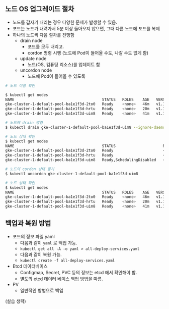 ## 노드 OS 업그레이드 절차

- 노드를 갑자기 내리는 경우 다양한 문제가 발생할 수 있음.
- 포드는 노드가 내려가서 5분 이상 돌아오지 않으면, 그때 다른 노드에 포드를 복제
- 하나의 노드씩 다음 절차를 진행함
    - drain node
        - 포드를 모두 내리고.
        - cordon 명령 시행 (노드에 Pod이 들어올 수도, 나갈 수도 없게 함)
    - update node
        - 노드(OS, 컴퓨팅 리소스)를 업데이트 함
    - uncordon node
        - 노드에 Pod이 들어올 수 있도록



```bash
# 노드 이름 확인

$ kubectl get nodes
NAME                                       STATUS   ROLES    AGE   VERSION
gke-cluster-1-default-pool-ba1e1f3d-2to0   Ready    <none>   46m   v1.16.13-gke.401
gke-cluster-1-default-pool-ba1e1f3d-hrtu   Ready    <none>   20m   v1.16.13-gke.401
gke-cluster-1-default-pool-ba1e1f3d-uim8   Ready    <none>   41m   v1.16.13-gke.401
```

```bash
# 노드에 drain 명령
$ kubectl drain gke-cluster-1-default-pool-ba1e1f3d-uim8 --ignore-daemonsets

# 노드 상태 확인
$ kubectl get nodes
NAME                                       STATUS                     ROLES    AGE   VERSION
gke-cluster-1-default-pool-ba1e1f3d-2to0   Ready                      <none>   44m   v1.16.13-gke.401
gke-cluster-1-default-pool-ba1e1f3d-hrtu   Ready                      <none>   18m   v1.16.13-gke.401
gke-cluster-1-default-pool-ba1e1f3d-uim8   Ready,SchedulingDisabled   <none>   40m   v1.16.13-gke.401  # SchedulingDisabled 되어 있음!
```

```bash
# 노드의 cordon 상태 풀기
$ kubectl uncordon gke-cluster-1-default-pool-ba1e1f3d-uim8

# 노드 상태 확인
$ kubectl get nodes
NAME                                       STATUS   ROLES    AGE   VERSION
gke-cluster-1-default-pool-ba1e1f3d-2to0   Ready    <none>   46m   v1.16.13-gke.401
gke-cluster-1-default-pool-ba1e1f3d-hrtu   Ready    <none>   20m   v1.16.13-gke.401
gke-cluster-1-default-pool-ba1e1f3d-uim8   Ready    <none>   41m   v1.16.13-gke.401
```



## 백업과 복원 방법

- 포드의 정보 파일 yaml
    - 다음과 같이 `yaml` 로 백업 가능.
    - `kubectl get all -A -o yaml > all-deploy-services.yaml`
    - 다음과 같이 복원 가능.
    - `kubectl create -f all-deploy-services.yaml`
- Etcd 데이터베이스
    - Configmap, Secret, PVC 등의 정보는 etcd 에서 확인해야 함.
    - 별도의 etcd 데이터 베이스 백업 방법을 따름.
- PV
    - 일반적인 방법으로 백업

(실습 생략)